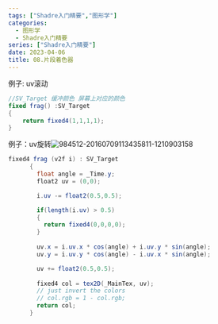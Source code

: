 ```yaml
---
tags: ["Shadre入门精要","图形学"]
categories:
  - 图形学
  - Shadre入门精要
series: ["Shadre入门精要"]
date: 2023-04-06
title: 08.片段着色器 
---
```

例子: uv滚动

```cs
//SV_Target 缓冲颜色 屏幕上对应的颜色
fixed frag() :SV_Target 
{
    return fixed4(1,1,1,1);
}
```

例子：uv旋转![984512-20160709113435811-1210903158](/images/posts/984512-20160709113435811-1210903158.png)

```cs
fixed4 frag (v2f i) : SV_Target
      {
        float angle = _Time.y;
        float2 uv = (0,0);

        i.uv -= float2(0.5,0.5);

        if(length(i.uv) > 0.5) 
        {
          return fixed4(0,0,0,0);
        }
        
        uv.x = i.uv.x * cos(angle) + i.uv.y * sin(angle);
        uv.y = i.uv.y * cos(angle) - i.uv.x * sin(angle); 

        uv += float2(0.5,0.5);
        
        fixed4 col = tex2D(_MainTex, uv);
        // just invert the colors
        // col.rgb = 1 - col.rgb;
        return col;
      }
```
